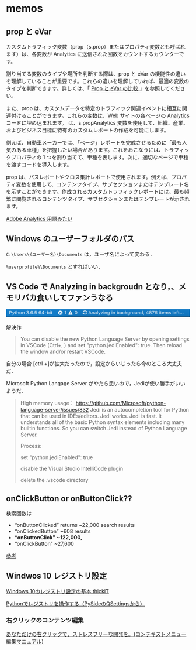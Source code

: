 # memos

## prop と eVar

カスタムトラフィック変数（prop（s.prop）またはプロパティ変数とも呼ばれます）は、各変数が Analytics に送信された回数をカウントするカウンターです。

割り当てる変数のタイプや場所を判断する際は、prop と eVar の機能性の違いを理解していることが重要です。これらの違いを理解していれば、最適の変数のタイプを判断できます。詳しくは、「 [Prop と eVar の比較 ](https://docs.adobe.com/content/help/ja-JP/analytics/implementation/analytics-basics/traffic-props-evars/props-vs-evars.translate.html)」を参照してください。

また、prop は、カスタムデータを特定のトラフィック関連イベントに相互に関連付けることができます。これらの変数は、Web サイトの各ページの Analytics コードに埋め込まれます。 は、s.propAnalytics 変数を使用して、組織、産業、およびビジネス目標に特有のカスタムレポートの作成を可能にします。

例えば、自動車メーカーでは、「ページ」レポートを完成させるために「最も人気のある車種」を把握したい場合があります。これをおこなうには、トラフィックプロパティの 1 つを割り当てて、車種を表します。次に、適切なページで車種を渡すコードを導入します。

prop は、パスレポートやクロス集計レポートで使用されます。例えば、プロパティ変数を使用して、コンテンツタイプ、サブセクションまたはテンプレート名を示すことができます。作成されるカスタムトラフィックレポートには、最も頻繁に閲覧されるコンテンツタイプ、サブセクションまたはテンプレートが示されます。

[Adobe Analytics 用語みたい]( https://docs.adobe.com/content/help/ja-JP/analytics/implementation/analytics-basics/traffic-props-evars/props-evars.translate.html )



## Windows のユーザーフォルダのパス

 `C:\Users\(ユーザー名)\Documents` は，ユーザ名によって変わる．

`%userprofile%\Documents` とすればいい．



## VS Code で Analyzing in backgroudn となり，、メモリバカ食いしてファンうなる


![python_analysing_background](.\memos.assets\python_analysing_background.png)

解決作

>You can disable the new Python Language Server by opening settings in VSCode (Ctrl+, ) and set "python.jediEnabled": true. Then reload the window and/or restart VSCode.

自分の場合 [ctrl +]が拡大だったので，設定からいじったら今のところ大丈夫だ．

Microsoft Python Langage Server がやたら思いので，Jediが使い勝手がいいようだ．

> High memory usage： https://github.com/Microsoft/python-language-server/issues/832 Jedi is an autocompletion tool for Python that can be used in IDEs/editors. Jedi works. Jedi is fast. It understands all of the basic Python syntax elements including many builtin functions. So you can switch Jedi instead of Python Language Server.
>
> Process:
>
> set "python.jediEnabled": true
>
> disable the Visual Studio IntelliCode plugin
>
> delete the .vscode directory
> 



## onClickButton or onButtonClick??

検索回数は

- “onButtonClicked” returns ~22,000 search results
- “onClickedButton” ~608 results
- **“onButtonClick" ~122,000,**
-  “onClickButton" ~27,600

[参考](https://stackoverflow.com/questions/56051358/function-name-onbuttonclick-or-onclickbutton)



## Windwos 10 レジストリ設定

[Windows 10のレジストリ設定の基本 thickIT](https://thinkit.co.jp/story/2015/06/30/6147)

[Pythonでレジストリを操作する（PySideのQSettingsから）](https://note.com/it_ks/n/nb5988c7187d7)



### 右クリックのコンテンツ編集

[あなただけの右クリックで、ストレスフリーな開発を。(コンテキストメニュー編集マニュアル)]([https://qiita.com/NumLocker/items/f8016f1aed7207b850fb#2%E7%AB%A0-%E3%83%95%E3%82%A9%E3%83%AB%E3%83%80%E3%81%A7%E3%81%AE%E5%8F%B3%E3%82%AF%E3%83%AA%E3%83%83%E3%82%AF](https://qiita.com/NumLocker/items/f8016f1aed7207b850fb#2章-フォルダでの右クリック))

